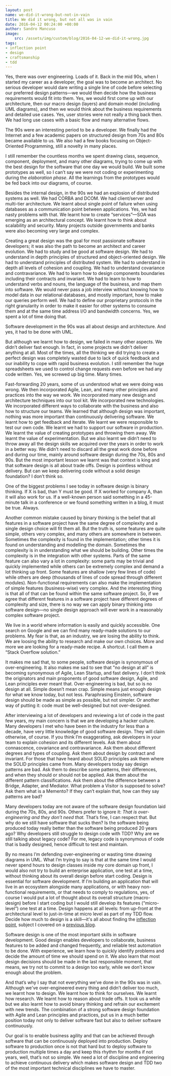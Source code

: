 ```yaml
---
layout: post
name: we-did-it-wrong-but-not-in-vain
title: We did it wrong, but not all was in vain
date: 2016-04-12 00:24:00 +00:00
author: Sandro Mancuso
image:
    src: /assets/img/custom/blog/2016-04-12-we-did-it-wrong.jpg
tags:
- inflection point
- design
- craftsmanship
- tdd
--- 
```


Yes, there was over engineering. Loads of it. Back in the mid 90s, when I started my career as a developer, the goal was to become an architect. No serious developer would dare writing a single line of code before selecting our preferred design patterns—we would then decide how the business requirements would fit into them. Yes, we would first come up with our architecture, then our macro design (layers) and domain model (including UML diagrams), and then we would think about the business requirements and detailed use cases. Yes, user stories were not really a thing back then. We had long use cases with a basic flow and many alternative flows.

The 90s were an interesting period to be a developer. We finally had the Internet and a few academic papers on structured design from 70s and 80s became available to us. We also had a few books focusing on Object-Oriented Programming, still a novelty in many places.

I still remember the countless months we spent drawing class, sequence, component, deployment, and many other diagrams, trying to come up with the best design for the software that one day we would build. We built some prototypes as well, so I can’t say we were not coding or experimenting during the _elaboration phase_. All the learnings from the prototypes would be fed back into our diagrams, of course.

Besides the internal design, in the 90s we had an explosion of distributed systems as well. We had CORBA and DCOM. We had client/server and multi-tier architecture. We learnt about single point of failure when using databases as a communication point between applications. Yes, we had nasty problems with that. We learnt how to create “services”—SOA was emerging as an architectural concept. We learnt how to think about scalability and security. Many projects outside governments and banks were also becoming very large and complex.

Creating a great design was the goal for most passionate software developers; it was also the path to become an architect and career evolution. We had to study and be good at software design. We had to understand in depth principles of structured and object-oriented design. We had to understand principles of distributed system. We had to understand in depth all levels of cohesion and coupling. We had to understand covariance and contravariance. We had to learn how to design components boundaries including their contracts and invariant. We had to learn to how to understand verbs and nouns, the language of the business, and map them into software. We would never pass a job interview without knowing how to model data in our relational databases, and mostly important, how to make our queries perform well. We had to define our proprietary protocols in the right granularity in order to make it easier for other systems to consume them and at the same time address I/O and bandwidth concerns. Yes, we spent a lot of time doing that.

Software development in the 90s was all about design and architecture. And yes, it had to be done with UML.

But although we learnt how to design, we failed in many other aspects. We didn’t deliver fast enough. In fact, in some projects we didn’t deliver anything at all. Most of the times, all the thinking we did trying to create a perfect design was completely wasted due to lack of quick feedback and our inability to cope with rapid business evolution. I still remember the huge spreadsheets we used to control change requests even before we had any code written. Yes, we screwed up big time. Many times.

Fast-forwarding 20 years, some of us understood what we were doing was wrong. We then incorporated Agile, Lean, and many other principles and practices into the way we work. We incorporated many new design and architecture techniques into our tool kit. We incorporated new technologies. We incorporated different ways to collaborate with the business and also how to structure our teams. We learned that although design was important, nothing was more important than continuously delivering software. We learnt how to get feedback and iterate. We learnt we were responsible to test our own code. We learnt we had to support our software in production. We learnt the value of creating prototypes and throwing them away. We learnt the value of experimentation. But we also learnt we didn’t need to throw away all the design skills we acquired over the years in order to work in a better way. We didn’t need to discard all the great work done before and during our time, mainly around software design during the 70s, 80s and 90s. But the most important lesson we learnt was that context is king and that software design is all about trade offs. Design is pointless without delivery. But can we keep delivering code without a solid design foundation? I don’t think so.

One of the biggest problems I see today in software design is binary thinking. If X is bad, than Y must be good. If X worked for company A, than it will also work for us. If a well-known person said something in a 45-minute talk in a conference or we found something written in a blog, it must be true. Always.

Another common mistake caused by binary thinking is the belief that all features in a software project have the same degree of complexity and a single design choice will fit them all. But the truth is, some features are quite simple, others very complex, and many others are somewhere in between. Sometimes the complexity is found in the implementation; other times it is found on understanding and modelling the domain. Sometimes the complexity is in understanding what we should be building. Other times the complexity is in the integration with other systems. Parts of the same feature can also vary a lot in complexity: some parts may be trivial and quickly implemented while others can be extremely complex and demand a lot thinking up front. Some features are shallow (very few lines of code) while others are deep (thousands of lines of code spread through different modules). Non-functional requirements can also make the implementation of simple features (business-wise) very complex. And the interesting thing is that all of that can be found within the same software project. So, if we agree that different features in a software project have different degrees of complexity and size, there is no way we can apply binary thinking into software design—no single design approach will ever work in a reasonably complex software project.

We live in a world where information is easily and quickly accessible. One search on Google and we can find many ready-made solutions to our problems. My fear is that, as an industry, we are losing the ability to think. We are loosing the ability to research and make our own choices. More and more we are looking for a ready-made recipe. A shortcut. I call them a “Stack Overflow solution.”

It makes me sad that, to some people, software design is synonymous of over-engineering. It also makes me sad to see that "no design at all” is becoming synonymous of Agile, Lean Startup, and fast delivery. I don’t think the originators and main proponents of good software design, Agile, and Lean principles ever meant that. Over-engineering is bad, but so is no design at all. Simple doesn’t mean crap. Simple means just enough design for what we know today, but not less. Paraphrasing Einstein, software design should be made as simple as possible, but not simpler. Or another way of putting it: code must be well-designed but not over-designed.

After interviewing a lot of developers and reviewing a lot of code in the past few years, my main concern is that we are developing a hacker culture. Many developers I met who have been in the industry for less than a decade, have very little knowledge of good software design. They will claim otherwise, of course. If you think I’m exaggerating, ask developers in your team to explain cohesion and its different levels. Ask them about connascence, covariance and contravariance. Ask them about different degrees and types of coupling. Ask them about design by contract and invariant. For those that have heard about SOLID principles ask them where the SOLID principles came from. Many developers today say design patterns are bad. Ask them to describe some patterns, their differences, and when they should or should not be applied. Ask them about the different pattern classifications. Ask them about the difference between a Bridge, Adapter, and Mediator. What problem a Visitor is supposed to solve? Ask them what is a Memento? If they can’t explain that, how can they say patterns are bad?

Many developers today are not aware of the software design foundation laid during the 70s, 80s, and 90s. Others prefer to ignore it: _That is over-engineering and they don’t need that._ That’s fine, I can respect that. But why do we still have software that sucks then? Is the software being produced today really better than the software being produced 20 years ago? Why developers still struggle to design code with TDD? Why are we still talking about legacy code? For me, legacy code is synonymous of code that is badly designed, hence difficult to test and maintain.

By no means I’m defending over-engineering or wasting time drawing diagrams in UML. What I’m trying to say is that at the same time I would never spend hours to design classes inside my core domain up front, I would also not try to build an enterprise application, one test at a time, without thinking about its overall design before start coding. Design is essential for software development. If I’m building an application that will live in an ecosystem alongside many applications, or with heavy non-functional requirements, or that needs to comply to regulations, yes, of course I would put a lot of thought about its overall structure (macro-design) before I start coding but I would still develop its features (“micro-level”) one test at a time. Design happens at all levels: from up-front at the architectural level to just-in-time at micro level as part of my TDD flow. Decide how much to design is a skill—it's all about finding the [inflection point](/2015/06/17/inflection-point/), subject I covered on a [previous blog](/2015/06/17/inflection-point/). 

Software design is one of the most important skills in software development. Good design enables developers to collaborate, business features to be added and changed frequently, and reliable test automation to be done. With experience, we learn how to quickly identify problems and decide the amount of time we should spend on it. We also learn that most design decisions should be made in the last responsible moment, that means, we try not to commit to a design too early, while we don’t know enough about the problem.

And that’s why I say that not everything we’ve done in the 90s was in vain. Although we've over-engineered every thing and didn’t deliver too much, we learnt how to design. We learnt how to think for ourselves. We learnt how research. We learnt how to reason about trade offs. It took us a while but we also learnt how to avoid binary thinking and refrain our excitement with new trends. The combination of a strong software design foundation with Agile and Lean principles and practices, put us in a much better position today not only to deliver software fast but also to deliver software continuously.

Our goal is to enable business agility and that can be achieved through software that can be continuously deployed into production. Deploy software to production once is not that hard but to deploy software to production multiple times a day and keep this rhythm for months if not years, well, that’s not so simple. We need a lot of discipline and engineering to achieve continuous delivery which makes software design and TDD two of the most important technical disciplines we have to master.